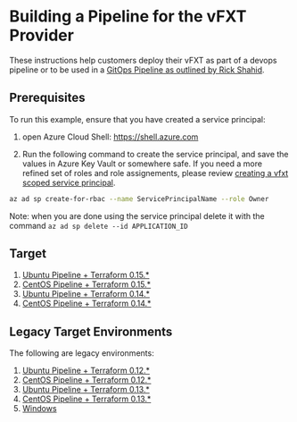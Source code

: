 # Building a Pipeline for the vFXT Provider

These instructions help customers deploy their vFXT as part of a devops pipeline or to be used in a [GitOps Pipeline as outlined by Rick Shahid](https://techcommunity.microsoft.com/t5/azure-storage/gitops-for-azure-rendering/ba-p/1326920).

## Prerequisites

To run this example, ensure that you have created a service principal:

1. open Azure Cloud Shell: https://shell.azure.com

1. Run the following command to create the service principal, and save the values in Azure Key Vault or somewhere safe.  If you need a more refined set of roles and role assignements, please review [creating a vfxt scoped service principal](createscopedsp.md).

```bash
az ad sp create-for-rbac --name ServicePrincipalName --role Owner
```

Note: when you are done using the service principal delete it with the command `az ad sp delete --id APPLICATION_ID`

## Target

1. [Ubuntu Pipeline + Terraform 0.15.*](ubuntu/)
1. [CentOS Pipeline + Terraform 0.15.*](centos/)
1. [Ubuntu Pipeline + Terraform 0.14.*](ubuntu/ubuntutf014.md)
1. [CentOS Pipeline + Terraform 0.14.*](centos/centostf014.md)

## Legacy Target Environments

The following are legacy environments:

1. [Ubuntu Pipeline + Terraform 0.12.*](ubuntu/ubuntutf012.md)
1. [CentOS Pipeline + Terraform 0.12.*](centos/centostf012.md)
1. [Ubuntu Pipeline + Terraform 0.13.*](ubuntu/ubuntutf013.md)
1. [CentOS Pipeline + Terraform 0.13.*](centos/centostf013.md)
1. [Windows](windows/)